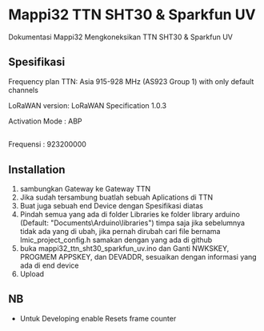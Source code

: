#  Mappi32 TTN SHT30 & Sparkfun UV


Dokumentasi Mappi32 Mengkoneksikan TTN SHT30 & Sparkfun UV

## Spesifikasi
Frequency plan TTN: Asia 915-928 MHz (AS923 Group 1) with only default channels

LoRaWAN version: LoRaWAN Specification 1.0.3

Activation Mode : ABP


##
Frequensi : 923200000

## Installation 
1. sambungkan Gateway ke Gateway TTN
2. Jika sudah tersambung buatlah sebuah Aplications di TTN
4. Buat juga sebuah end Device dengan Spesifikasi diatas
3. Pindah semua yang ada di folder Libraries ke folder library arduino (Default: "Documents\Arduino\libraries") timpa saja jika sebelumnya tidak ada yang di ubah, jika pernah dirubah cari file bernama lmic_project_config.h samakan dengan yang ada di github
4. buka mappi32_ttn_sht30_sparkfun_uv.ino dan Ganti NWKSKEY, PROGMEM APPSKEY, dan DEVADDR, sesuaikan dengan informasi yang ada di end device
5. Upload

## NB
- Untuk Developing enable Resets frame counter
